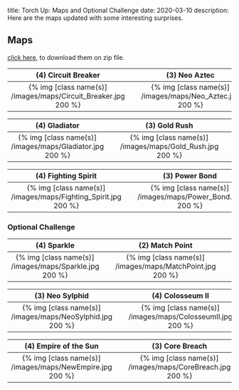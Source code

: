 title: Torch Up: Maps and Optional Challenge
date: 2020-03-10
description: Here are the maps updated with some interesting surprises.

## Maps
[click here](https://torchup.org/files/maps.zip), to download them on zip file.

| (4) Circuit Breaker | &nbsp; | (3) Neo Aztec | &nbsp; | (2) Blue Storm | 
|:---:|:---:|:---:|:---:|:---:|
| {% img [class name(s)] /images/maps/Circuit_Breaker.jpg 200 %} | &nbsp; | {% img [class name(s)] /images/maps/Neo_Aztec.jpg 200 %} | &nbsp; | {% img [class name(s)] /images/maps/Bluestorm.jpg 200 %} |

| (4) Gladiator | &nbsp; | (3) Gold Rush | &nbsp; | (2) Heartbreak Ridge |
:---:|:---:|:---:|:---:|:---:|
| {% img [class name(s)] /images/maps/Gladiator.jpg 200 %} | &nbsp; | {% img [class name(s)] /images/maps/Gold_Rush.jpg 200 %} | &nbsp; | {% img [class name(s)] /images/maps/Heartbreak_Ridge.jpg 200 %} |

| (4) Fighting Spirit | &nbsp; | (3) Power Bond | &nbsp; | (2) Overwatch |
:---:|:---:|:---:|:---:|:---:|
| {% img [class name(s)] /images/maps/Fighting_Spirit.jpg 200 %} | &nbsp; | {% img [class name(s)] /images/maps/Power_Bond.jpg 200 %} | &nbsp; | {% img [class name(s)] /images/maps/Overwatch.jpg 200 %} |

### Optional Challenge

| (4) Sparkle | &nbsp; | (2) Match Point | &nbsp; | (2) Hitchhiker |
:---:|:---:|:---:|:---:|:---:|
| {% img [class name(s)] /images/maps/Sparkle.jpg 200 %} | &nbsp; | {% img [class name(s)] /images/maps/MatchPoint.jpg 200 %} | &nbsp; | {% img [class name(s)] /images/maps/Hitchhiker.jpg 200 %} |

| (3) Neo Sylphid | &nbsp; | (4) Colosseum II | &nbsp; | (3) Reap the Storm |
:---:|:---:|:---:|:---:|:---:|
| {% img [class name(s)] /images/maps/NeoSylphid.jpg 200 %} | &nbsp; | {% img [class name(s)] /images/maps/ColosseumII.jpg 200 %} | &nbsp; | {% img [class name(s)] /images/maps/Reap_the_Storm.jpg 200 %} |

| (4) Empire of the Sun | &nbsp; | (3) Core Breach | &nbsp; | (2) New Bloody Ridge |
:---:|:---:|:---:|:---:|:---:|
| {% img [class name(s)] /images/maps/NewEmpire.jpg 200 %} | &nbsp; | {% img [class name(s)] /images/maps/CoreBreach.jpg 200 %} | &nbsp; | {% img [class name(s)] /images/maps/New_Bloody_Ridge.jpg 200 %} |
